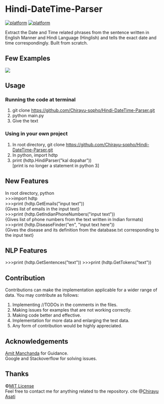 # Hindi-DateTime-Parser

[![platform](https://img.shields.io/badge/Implementation-Python-blue.svg)](https://www.android.com)
[![platform](https://img.shields.io/badge/Requirements-NIL-blue.svg)](https://www.android.com)

Extract the Date and Time related phrases from the sentence written in English Manner and Hindi Language (Hinglish) and tells the exact date and time correspondingly. Built from scratch.

## Few Examples
![](http://i.imgur.com/XMa4eQt.png)

## Usage
### Running the code at terminal
1) git clone https://github.com/Chirayu-sopho/Hindi-DateTime-Parser.git
2) python main.py
3) Give the text
### Using in your own project
1) In root directory, git clone https://github.com/Chirayu-sopho/Hindi-DateTime-Parser.git
2) In python, import hdtp
3) print (hdtp.HindiParser("kal dopahar"))<br>
[print is no longer a statement in python 3]

## New Features
In root directory, python<br>
\>>>import hdtp<br> 
\>>>print (hdtp.GetEmails("input text"))<br> 
{Gives list of emails in the input text}<br> 
\>>>print (hdtp.GetIndianPhoneNumbers("input text"))<br> 
{Gives list of phone numbers from the text written in Indian formats)<br> 
\>>>print (hdtp.DiseaseFinder("en", "input text here"))<br> 
{Gives the disease and its definition from the database.txt corresponding to the input text}<br>

## NLP Features
\>>>print (hdtp.GetSentences("text"))
\>>>print (hdtp.GetTokens("text"))

## Contribution
Contributions can make the implementation applicable for a wider range of data. You may contribute as follows:
1) Implementing //TODOs in the comments in the files.
2) Making issues for examples that are not working correctly.
3) Making code better and effective.
4) Implementation for more data and enlarging the test data.
5) Any form of contribution would be highly appreciated.

## Acknowledgements
[Amit Manchanda](https://github.com/amitmanchanda1995) for Guidance.<br>
Google and Stackoverflow for solving issues.

## Thanks
©[MIT License](https://github.com/Chirayu-sopho/Hindi-DateTime-Parser/blob/master/License.md)<br>
Feel free to contact me for anything related to the repository.
cite @[Chirayu Asati](https://www.quora.com/profile/Chirayu-Asati)
